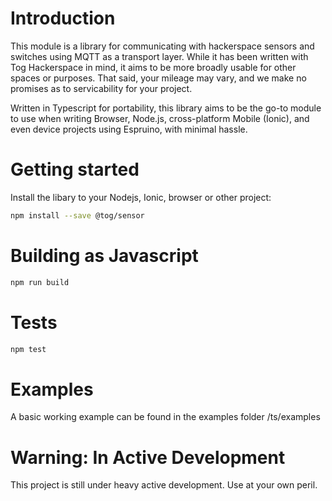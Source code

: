 # Introduction

This module is a library for communicating with hackerspace sensors and
switches using MQTT as a transport layer. While it has been written with Tog
Hackerspace in mind, it aims to be more broadly usable for other spaces or
purposes. That said, your mileage may vary, and we make no promises as to
servicability for your project.

Written in Typescript for portability, this library aims to be the go-to module
to use when writing Browser, Node.js, cross-platform Mobile (Ionic), and even
device projects using Espruino, with minimal hassle.

# Getting started
Install the libary to your Nodejs, Ionic, browser or other project:
````bash
npm install --save @tog/sensor
````

# Building as Javascript
````bash
npm run build
````

# Tests
````bash
npm test
````

# Examples
A basic working example can be found in the examples folder /ts/examples

# Warning: In Active Development

This project is still under heavy active development. Use at your own peril.

